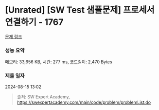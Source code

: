 # [Unrated] [SW Test 샘플문제] 프로세서 연결하기 - 1767 

[문제 링크](https://swexpertacademy.com/main/code/problem/problemDetail.do?contestProbId=AV4suNtaXFEDFAUf) 

### 성능 요약

메모리: 33,656 KB, 시간: 277 ms, 코드길이: 2,470 Bytes

### 제출 일자

2024-08-15 13:02



> 출처: SW Expert Academy, https://swexpertacademy.com/main/code/problem/problemList.do